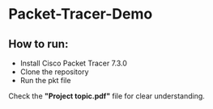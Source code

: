 # Packet-Tracer-Demo
## How to run:
* Install Cisco Packet Tracer 7.3.0
* Clone the repository
* Run the pkt file

Check the **"Project topic.pdf"** file for clear understanding.
